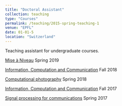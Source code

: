 ```yaml
---
title: "Doctoral Assistant"
collection: teaching
type: "Courses"
permalink: /teaching/2015-spring-teaching-1
venue: "EPFL"
date: 01-01-5
location: "Switzerland"
---
```


Teaching assistant for undergraduate courses.


[Mise à Niveau](https://man.epfl.ch/) Spring 2019

[Information, Computation and Communication](https://www.epfl.ch/schools/ic/education/icc/) Fall 2018

[Computational photography](http://edu.epfl.ch/coursebook/en/computational-photography-CS-413) Spring 2018

[Information, Computation and Communication](https://www.epfl.ch/schools/ic/education/icc/) Fall 2017

[Signal processing for communications](https://edu.epfl.ch/coursebook/en/signal-processing-for-communications-COM-303-1) Spring 2017

